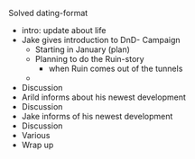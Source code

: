 Solved dating-format

- intro: update about life 
- Jake gives introduction to DnD- Campaign 
	- Starting in January (plan)
	- Planning to do the Ruin-story
		- when Ruin comes out of the tunnels
	- 
- Discussion 
- Arild informs about his newest development 
- Discussion 
- Jake informs of his newest development 
- Discussion 
- Various 
- Wrap up